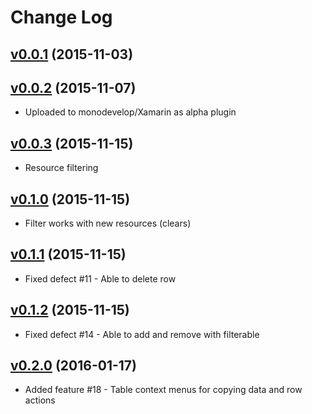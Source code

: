 # Change Log

## [v0.0.1](https://github.com/CalebMorris/Xamarin-ResxEditor/tree/v0.0.1) (2015-11-03)

## [v0.0.2](https://github.com/CalebMorris/Xamarin-ResxEditor/tree/v0.0.2) (2015-11-07)
  - Uploaded to monodevelop/Xamarin as alpha plugin

## [v0.0.3](https://github.com/CalebMorris/Xamarin-ResxEditor/tree/v0.0.3) (2015-11-15)
  - Resource filtering

## [v0.1.0](https://github.com/CalebMorris/Xamarin-ResxEditor/tree/v0.1.0) (2015-11-15)
  - Filter works with new resources (clears)

## [v0.1.1](https://github.com/CalebMorris/Xamarin-ResxEditor/tree/v0.1.1) (2015-11-15)
  - Fixed defect #11 - Able to delete row

## [v0.1.2](https://github.com/CalebMorris/Xamarin-ResxEditor/tree/v0.1.2) (2015-11-15)
  - Fixed defect #14 - Able to add and remove with filterable

## [v0.2.0](https://github.com/CalebMorris/Xamarin-ResxEditor/tree/v0.2.0) (2016-01-17)
  - Added feature #18 - Table context menus for copying data and row actions
